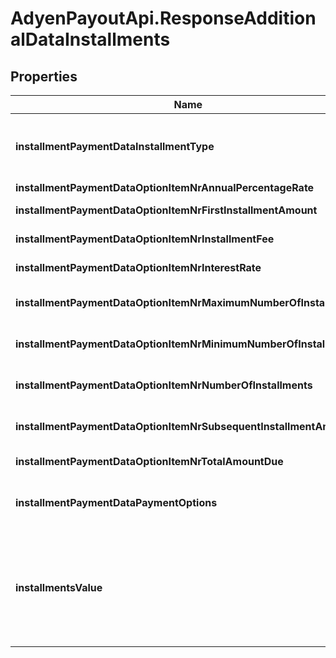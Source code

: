 # AdyenPayoutApi.ResponseAdditionalDataInstallments

## Properties

Name | Type | Description | Notes
------------ | ------------- | ------------- | -------------
**installmentPaymentDataInstallmentType** | **String** | Type of installment. The value of &#x60;installmentType&#x60; should be **IssuerFinanced**. | [optional] 
**installmentPaymentDataOptionItemNrAnnualPercentageRate** | **String** | Annual interest rate. | [optional] 
**installmentPaymentDataOptionItemNrFirstInstallmentAmount** | **String** | First Installment Amount in minor units. | [optional] 
**installmentPaymentDataOptionItemNrInstallmentFee** | **String** | Installment fee amount in minor units. | [optional] 
**installmentPaymentDataOptionItemNrInterestRate** | **String** | Interest rate for the installment period. | [optional] 
**installmentPaymentDataOptionItemNrMaximumNumberOfInstallments** | **String** | Maximum number of installments possible for this payment. | [optional] 
**installmentPaymentDataOptionItemNrMinimumNumberOfInstallments** | **String** | Minimum number of installments possible for this payment. | [optional] 
**installmentPaymentDataOptionItemNrNumberOfInstallments** | **String** | Total number of installments possible for this payment. | [optional] 
**installmentPaymentDataOptionItemNrSubsequentInstallmentAmount** | **String** | Subsequent Installment Amount in minor units. | [optional] 
**installmentPaymentDataOptionItemNrTotalAmountDue** | **String** | Total amount in minor units. | [optional] 
**installmentPaymentDataPaymentOptions** | **String** | Possible values: * PayInInstallmentsOnly * PayInFullOnly * PayInFullOrInstallments | [optional] 
**installmentsValue** | **String** | The number of installments that the payment amount should be charged with.  Example: 5 &gt; Only relevant for card payments in countries that support installments. | [optional] 


